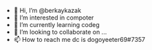 - 👋 Hi, I’m @berkaykazak
- 👀 I’m interested in compoter
- 🌱 I’m currently learning codeg
- 💞️ I’m looking to collaborate on ...
- 📫 How to reach me dc is dogoyeeter69#7357

<!---
berkaykazak/berkaykazak is a ✨ special ✨ repository because its `README.md` (this file) appears on your GitHub profile.
You can click the Preview link to take a look at your changes.
--->
